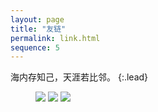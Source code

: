 ```yaml
---
layout: page
title: "友链"
permalink: link.html
sequence: 5
---
```



海内存知己，天涯若比邻。
{:.lead}


<figure class="third">
    <img src="https://hbimg.huabanimg.com/ea74ca590fd984c6596caaef2601e96a97b596083d666-68QBCi_fw658">
    <img src="https://hbimg.huabanimg.com/1626941aa142ff2a32a466cd468adbed3be65f9e2c185-2OeoFr_fw658">
    <img src="https://hbimg.huabanimg.com/d799c05f39aadbaee828c36f4b5fa87a2e325db024b73-wqIaHv_fw658">
</figure>
